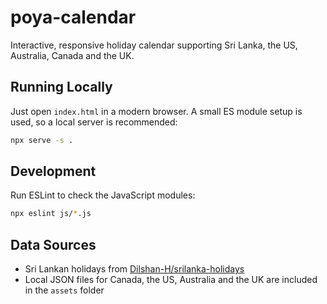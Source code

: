 # poya-calendar
Interactive, responsive holiday calendar supporting Sri Lanka, the US, Australia, Canada and the UK.

## Running Locally

Just open `index.html` in a modern browser. A small ES module setup is used, so a local server is recommended:

```bash
npx serve -s .
```

## Development

Run ESLint to check the JavaScript modules:

```bash
npx eslint js/*.js
```

## Data Sources

- Sri Lankan holidays from [Dilshan-H/srilanka-holidays](https://github.com/Dilshan-H/srilanka-holidays)
- Local JSON files for Canada, the US, Australia and the UK are included in the `assets` folder

